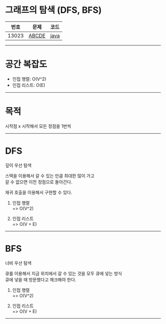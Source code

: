 # 그래프의 탐색 (DFS, BFS)

| 번호 | 문제 | 코드 |
|:---:|:---:|:---|
| 13023 | [ABCDE](https://www.acmicpc.net/problem/13023) | [java](https://github.com/hwlee9505/Algorithm/blob/master/boj/13023.java) |

---

# 공간 복잡도

- 인접 행렬: O(V^2)  
- 인접 리스트: O(E)  

---

# 목적  

시작점 x 시작해서 모든 정점을 1번씩  

--- 

# DFS  
깊이 우선 탐색  

스택을 이용해서 갈 수 있는 만큼 최대한 많이 가고  
갈 수 없으면 이전 정점으로 돌아간다.  

재귀 호출을 이용해서 구현할 수 있다.  

1. 인접 행렬  
=> O(V^2)  

2. 인접 리스트  
=> O(V + E)  
---

# BFS  
너비 우선 탐색  

큐를 이용해서 지금 위치에서 갈 수 있는 것을 모두 큐에 넣는 방식  
큐에 넣을 때 방문했다고 채크해야 한다.  


1. 인접 행렬  
=> O(V^2)  

2. 인접 리스트  
=> O(V + E)  


---
